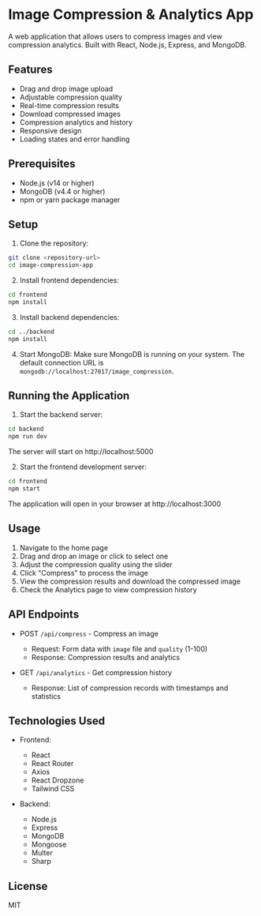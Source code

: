 # Image Compression & Analytics App

A web application that allows users to compress images and view compression analytics. Built with React, Node.js, Express, and MongoDB.

## Features

- Drag and drop image upload
- Adjustable compression quality
- Real-time compression results
- Download compressed images
- Compression analytics and history
- Responsive design
- Loading states and error handling

## Prerequisites

- Node.js (v14 or higher)
- MongoDB (v4.4 or higher)
- npm or yarn package manager

## Setup

1. Clone the repository:
```bash
git clone <repository-url>
cd image-compression-app
```

2. Install frontend dependencies:
```bash
cd frontend
npm install
```

3. Install backend dependencies:
```bash
cd ../backend
npm install
```

4. Start MongoDB:
Make sure MongoDB is running on your system. The default connection URL is `mongodb://localhost:27017/image_compression`.

## Running the Application

1. Start the backend server:
```bash
cd backend
npm run dev
```
The server will start on http://localhost:5000

2. Start the frontend development server:
```bash
cd frontend
npm start
```
The application will open in your browser at http://localhost:3000

## Usage

1. Navigate to the home page
2. Drag and drop an image or click to select one
3. Adjust the compression quality using the slider
4. Click "Compress" to process the image
5. View the compression results and download the compressed image
6. Check the Analytics page to view compression history

## API Endpoints

- POST `/api/compress` - Compress an image
  - Request: Form data with `image` file and `quality` (1-100)
  - Response: Compression results and analytics

- GET `/api/analytics` - Get compression history
  - Response: List of compression records with timestamps and statistics

## Technologies Used

- Frontend:
  - React
  - React Router
  - Axios
  - React Dropzone
  - Tailwind CSS

- Backend:
  - Node.js
  - Express
  - MongoDB
  - Mongoose
  - Multer
  - Sharp

## License

MIT